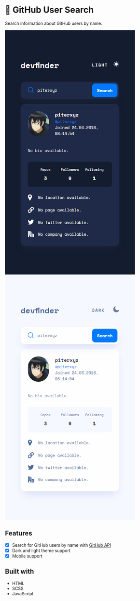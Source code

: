 # 👾 GitHub User Search
Search information about GitHub users by name.

<a href="https://github.com/piterxyz/github-user-search">
    <img src="img/mobile-look-dark.png" alt="Mobile Dark Mode Look">
</a>  
<a href="https://github.com/piterxyz/github-user-search">
    <img src="img/mobile-look-light.png" alt="Mobile Light Mode Look">
</a>

## Features
- [x] Search for GitHub users by name with [GitHub API](https://docs.github.com/en/rest)
- [x] Dark and light theme support
- [x] Mobile support

## Built with
- HTML
- SCSS
- JavaScript
